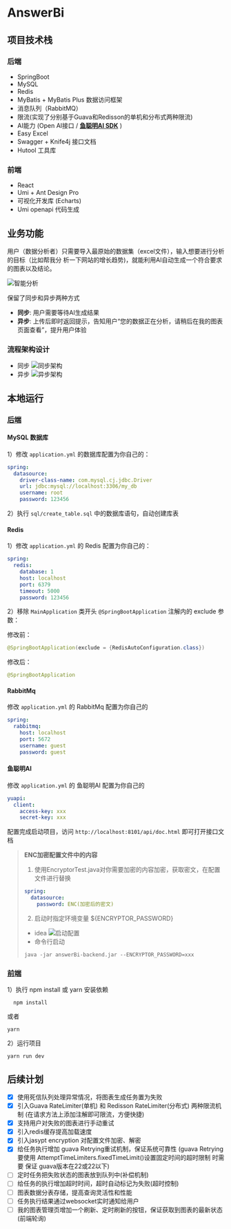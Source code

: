 # AnswerBi

## 项目技术栈

### 后端

- SpringBoot
- MySQL
- Redis
- MyBatis + MyBatis Plus 数据访问框架
- 消息队列（RabbitMQ）
- 限流(实现了分别基于Guava和Redisson的单机和分布式两种限流)
- AI能力 (Open AI接口 / **[鱼聪明AI SDK](https://github.com/liyupi/yucongming-java-sdk)** )
- Easy Excel
- Swagger + Knife4j 接口文档
- Hutool 工具库

### 前端

- React
- Umi + Ant Design Pro
- 可视化开发库 (Echarts)
- Umi openapi 代码生成 

## 业务功能
用户（数据分析者）只需要导入最原始的数据集（excel文件），输入想要进行分析的目标（比如帮我分
析一下网站的增长趋势)，就能利用AI自动生成一个符合要求的图表以及结论。

![智能分析](doc/function.png)
 
保留了同步和异步两种方式

- **同步**: 用户需要等待AI生成结果
- **异步**: 上传后即时返回提示，告知用户“您的数据正在分析，请稍后在我的图表页面查看”，提升用户体验

### 流程架构设计

- 同步
  ![同步架构](doc/baseSiteStructure.png)
- 异步
  ![异步架构](doc/asyncSiteStructure.png)

## 本地运行
### [后端](https://gitee.com/anscoder/answerBi-backend) 
#### MySQL 数据库

1）修改 `application.yml` 的数据库配置为你自己的：

```yml
spring:
  datasource:
    driver-class-name: com.mysql.cj.jdbc.Driver
    url: jdbc:mysql://localhost:3306/my_db
    username: root
    password: 123456
```

2）执行 `sql/create_table.sql` 中的数据库语句，自动创建库表

#### Redis 

1）修改 `application.yml` 的 Redis 配置为你自己的：

```yml
spring:
  redis:
    database: 1
    host: localhost
    port: 6379
    timeout: 5000
    password: 123456
```

2）移除 `MainApplication` 类开头 `@SpringBootApplication` 注解内的 exclude 参数：

修改前：

```java
@SpringBootApplication(exclude = {RedisAutoConfiguration.class})
```

修改后：


```java
@SpringBootApplication
```
#### RabbitMq
修改 `application.yml` 的 RabbitMq 配置为你自己的
```yml
spring:
  rabbitmq:
    host: localhost
    port: 5672
    username: guest
    password: guest
```

#### 鱼聪明AI
修改 `application.yml` 的 鱼聪明AI 配置为你自己的
```yml
yuapi:
  client:
    access-key: xxx
    secret-key: xxx
```

配置完成启动项目，访问 `http://localhost:8101/api/doc.html` 即可打开接口文档

> **ENC加密配置文件中的内容**
> 
> 1) 使用EncryptorTest.java对你需要加密的内容加密，获取密文，在配置文件进行替换
>   ```yaml
>   spring:
>     datasource:
>       password: ENC(加密后的密文)
>   ```
> 2) 启动时指定环境变量 ${ENCRYPTOR_PASSWORD}
> - idea
> ![启动配置](doc/runConfig.png)
> - 命令行启动
> ```shell
> java -jar answerBi-backend.jar --ENCRYPTOR_PASSWORD=xxx 
> ```

### [前端](https://gitee.com/anscoder/answer-bi-frontend)
1）执行 npm install 或 yarn 安装依赖
```shell
  npm install
```
或者
```shell
yarn
```
2）运行项目
```shell
yarn run dev
```

## 后续计划
- [x] 使用死信队列处理异常情况，将图表生成任务置为失败
- [x] 引入Guava RateLimiter(单机) 和 Redisson RateLimiter(分布式) 两种限流机制 (在请求方法上添加注解即可限流，方便快捷)
- [x] 支持用户对失败的图表进行手动重试
- [x] 引入redis缓存提高加载速度
- [x] 引入jasypt encryption 对配置文件加密、解密
- [x] 给任务执行增加 guava Retrying重试机制，保证系统可靠性 
    (guava Retrying 要使用 AttemptTimeLimiters.fixedTimeLimit()设置固定时间的超时限制 时需要 保证 guava版本在22或22以下)
- [ ] 定时任务把失败状态的图表放到队列中(补偿机制)
- [ ] 给任务的执行增加超时时间，超时自动标记为失败(超时控制)
- [ ] 图表数据分表存储，提高查询灵活性和性能
- [ ] 任务执行结果通过websocket实时通知给用户
- [ ] 我的图表管理页增加一个刷新、定时刷新的按钮，保证获取到图表的最新状态(前端轮询)
